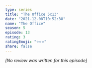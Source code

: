 ```yaml
---
type: series
title: "The Office 5x13"
date: "2021-12-08T10:52:38"
name: "The Office"
season: 5
episode: 13
rating: 3
ratingEmoji: "⭐️⭐️⭐️"
share: false
---
```


*[No review was written for this episode]*
